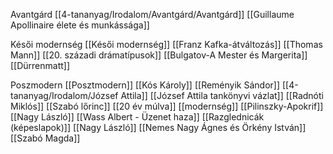 Avantgárd
[[4-tananyag/Irodalom/Avantgárd/Avantgárd]]
[[Guillaume Apollinaire élete és munkássága]]


Késői modernség
[[Késői modernség]]
[[Franz Kafka-átváltozás]]
[[Thomas Mann]]
[[20. századi drámatípusok]]
[[Bulgatov-A Mester és Margerita]]
[[Dürrenmatt]]

Poszmodern
[[Posztmodern]]
[[Kós Károly]]
[[Reményik Sándor]]
[[4-tananyag/Irodalom/József Attila]]
[[József Attila tankönyvi vázlat]]
[[Radnóti Miklós]]
[[Szabó lőrinc]]
[[20 év múlva]]
[[modernség]]
[[Pilinszky-Apokrif]]
[[Nagy László]]
[[Wass Albert - Üzenet haza]]
[[Razglednicák (képeslapok)]]
[[Nagy László]]
[[Nemes Nagy Ágnes és Örkény István]]
[[Szabó Magda]]
